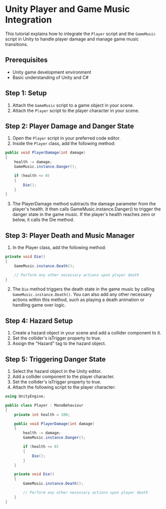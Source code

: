 # Unity Player and Game Music Integration

This tutorial explains how to integrate the `Player` script and the `GameMusic` script in Unity to handle player damage and manage game music transitions.

## Prerequisites

- Unity game development environment
- Basic understanding of Unity and C#

## Step 1: Setup

1. Attach the `GameMusic` script to a game object in your scene.
2. Attach the `Player` script to the player character in your scene.

## Step 2: Player Damage and Danger State

1. Open the `Player` script in your preferred code editor.
2. Inside the `Player` class, add the following method:

```csharp
public void PlayerDamage(int damage)
{
    health -= damage;
    GameMusic.instance.Danger();

    if (health <= 0)
    {
        Die();
    }
}
```

3. The PlayerDamage method subtracts the damage parameter from the player's health. It then calls GameMusic.instance.Danger() to trigger the danger state in the game music. If the player's health reaches zero or below, it calls the Die method.

## Step 3: Player Death and Music Manager

1. In the Player class, add the following method:
```csharp
private void Die()
{
    GameMusic.instance.Death();

    // Perform any other necessary actions upon player death
}
```

2. The `Die` method triggers the death state in the game music by calling `GameMusic.instance.Death()`. You can also add any other necessary actions within this method, such as playing a death animation or handling game over logic.

## Step 4: Hazard Setup

1. Create a hazard object in your scene and add a collider component to it.
2. Set the collider's isTrigger property to true.
3. Assign the "Hazard" tag to the hazard object.

## Step 5: Triggering Danger State

1. Select the hazard object in the Unity editor.
2. Add a collider component to the player character.
3. Set the collider's isTrigger property to true.
4. Attach the following script to the player character:

```csharp
using UnityEngine;

public class Player : MonoBehaviour
{
    private int health = 100;

    public void PlayerDamage(int damage)
    {
        health -= damage;
        GameMusic.instance.Danger();

        if (health <= 0)
        {
            Die();
        }
    }

    private void Die()
    {
        GameMusic.instance.Death();

        // Perform any other necessary actions upon player death
    }
}
```
